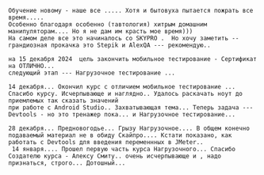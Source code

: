 ```````````````````````````````````````````````````````````````````````````````````````````````````````````````````````````````````````````````````````````````````````````````````````````````````````````````` А здесь я буду хранить все добытые Сертификаты обучения... учиться люблю - весь бы туда залез......
Обучение новому - наше все ..... Хотя и бытовуха пытается пожрать все время.....
Особенно благодаря особенно (тавтология) хитрым домашним манипуляторам.... Но я не дам им красть мое время)))
На самом деле все это начиналось со SKYPRO .  Но хочу заметить -- грандиозная прокачка это Stepik и AlexQA --- рекомендую..

на 15 декабря 2024  цель закончить мобильное тестирование - Сертификат на ОТЛИЧНО... 
следующий этап --- Нагрузочное тестирование ... 

14 декабря... Окончил курс с отличием мобильное тестирование ... Спасибо курсу. Исчерпывающе и наглядно.. Удалось раскачать ноут до приемлемых так сказать значений 
при работе с Android Studio.. Захватывающая тема... Теперь задача --- Devtools - но это тренажер пока... и Нагрузочное тестирование...

28 декабря... Предновогодье... Грызу Нагрузочное.... В общем конечно подаваемый материал не в обиду Скайпро.... Кстати показано, как работать с Devtools для введения переменнных в JMeter.. 
 14 января.... Прошел первую часть курса Нагрузочного... Спасибо Создателю курса - Алексу Смиту.. очень исчерпывающе и , надо признаться, строго... Дотошный...

